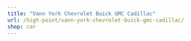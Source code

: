 ```yaml
---
title: "Vann York Chevrolet Buick GMC Cadillac"
url: /high-point/vann-york-chevrolet-buick-gmc-cadillac/
shop: car
---
```

